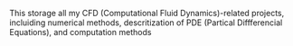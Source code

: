 This storage all my CFD (Computational Fluid Dynamics)-related projects, incluiding numerical methods, descritization of PDE (Partical Diffferencial Equations), 
and computation methods

